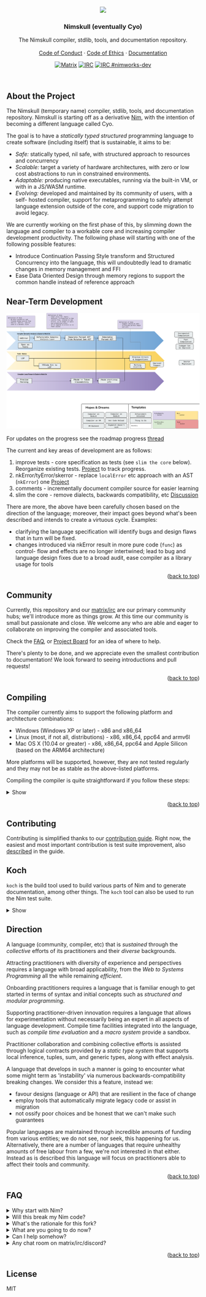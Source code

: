 <div id="top"></div>

<br />

<div align="center">
  <a href="https://github.com/nim-works/nimskull">
    <img src="https://raw.githubusercontent.com/nim-lang/assets/master/Art/logo-crown.png" height="80px"/>
  </a>

  <h3 align="center">Nimskull (eventually Cyo)</h3>
  <p align="center">
    The Nimskull compiler, stdlib, tools, and documentation repository.
    <br />
    <br />
    <a href="https://github.com/nim-works/nimskull/blob/devel/CODE_OF_CONDUCT.md">Code of Conduct</a>
    ·
    <a href="https://github.com/nim-works/nimskull/blob/devel/ETHOS.md">Code of Ethics</a>
    ·
    <a href="https://nim-works.github.io/nimskull/index.html">Documentation</a>
  </p>

[![Matrix](https://img.shields.io/badge/matrix-nim--works-success?style=flat&logo=matrix)][nim-works-matrix]
[![IRC](https://img.shields.io/badge/chat-%23nimworks%20on%20libera.chat-brightgreen?style=flat)](https://web.libera.chat/#nimworks)
[![IRC #nimworks-dev](https://img.shields.io/badge/chat-%23nimworks--dev%20on%20libera.chat-brightgreen?style=flat)](https://web.libera.chat/#nimworks-dev)

</div>

<br />


## About the Project

The Nimskull (temporary name) compiler, stdlib, tools, and documentation
repository. Nimskull is starting off as a derivative [Nim][nim-site], with the
intention of becoming a different language called Cyo.

The goal is to have a *statically typed* *structured* programming language to
create software (including itself) that is sustainable, it aims to be:

- *Safe:* statically typed, nil safe, with structured approach to resources and
  concurrency
- *Scalable:* target a variety of hardware architectures, with zero or low cost
  abstractions to run in constrained environments.
- *Adaptable:* producing native executables, running via the built-in VM, or
  with in a JS/WASM runtime.
- *Evolving:* developed and maintained by its community of users, with a self-
  hosted compiler, support for metaprogramming to safely attempt language
  extension outside of the core, and support code migration to avoid legacy.

We are currently working on the first phase of this, by slimming down the
language and compiler to a workable core and increasing compiler development
productivity. The following phase will starting with one of the following
possible features:
- Introduce Continuation Passing Style transform and Structured Concurrency
  into the language, this will undoubtedly lead to dramatic changes in memory
  management and FFI
- Ease Data Oriented Design through memory regions to support the common handle
  instead of reference approach

## Near-Term Development

![](./doc/fixup_roadmap.png)

For updates on the progress see the roadmap progress [thread](https://github.com/nim-works/nimskull/discussions/142?sort=new)

The current and key areas of development are as follows:

1. improve tests - core specification as tests (see `slim the core` below).
   Reorganize existing tests. [Project](https://github.com/nim-works/nimskull/projects/2)
   to track progress.
2. nkError/tyError/skerror - replace `localError` etc approach with an AST
   (`nkError`) one [Project](https://github.com/nim-works/nimskull/projects/1)
3. comments - incrementally document compiler source for easier learning
4. slim the core - remove dialects, backwards compatibility, etc [Discussion](https://github.com/nim-works/nimskull/discussions/289)

There are more, the above have been carefully chosen based on the direction of
the language; moreover, their impact goes beyond what's been described and
intends to create a virtuous cycle. Examples:

* clarifying the language specification will identify bugs and design flaws that
  in turn will be fixed.
* changes introduced via nkError result in more pure code (`func`) as control-
  flow and effects are no longer intertwined; lead to bug and language
  design fixes due to a broad audit, ease compiler as a library usage for tools

<p align="right">(<a href="#top">back to top</a>)</p>

## Community

Currently, this repository and our [matrix/irc][nim-works-matrix] are our primary community hubs; we'll introduce more as things grow. At this time our community is small but
passionate and close. We welcome any who are able and eager to collaborate on improving the compiler and associated tools.

Check the [FAQ](#FAQ), or [Project Board](https://github.com/nim-works/nimskull/projects) for an idea of where to help.

There's plenty to be done, and we appreciate even the smallest contribution to
documentation! We look forward to seeing introductions and pull requests!

<p align="right">(<a href="#top">back to top</a>)</p>

## Compiling

The compiler currently aims to support the following platform and
architecture combinations:

  * Windows (Windows XP or later) - x86 and x86_64
  * Linux (most, if not all, distributions) - x86, x86_64, ppc64 and armv6l
  * Mac OS X (10.04 or greater) - x86, x86_64, ppc64 and Apple Silicon (based on the ARM64 architecture)

More platforms will be supported, however, they are not tested regularly and they
may not be as stable as the above-listed platforms.

Compiling the compiler is quite straightforward if you follow these steps:

<details>
  <summary>Show</summary>
  <br />

First, the C source of an older version of the compiler is needed to
bootstrap the latest version because the compiler itself is written in the
programming language. Those C sources are available within the
[``nim-lang/csources_v1``][csources-v1-repo] repository.

Next, to build from source you will need:

  * A C compiler such as ``gcc`` 3.x/later or an alternative such as ``clang``,
    ``Visual C++`` or ``Intel C++``. It is recommended to use ``gcc`` 3.x or
    later.
  * Either ``git`` or ``wget`` to download the needed source repositories.
  * The ``build-essential`` package when using ``gcc`` on Ubuntu (and likely
    other distros as well).
  * On Windows MinGW 4.3.0 (GCC 8.10) is the minimum recommended compiler.
  * Nim hosts a known working MinGW distribution:
    * [MinGW32.7z](https://nim-lang.org/download/mingw32.7z)
    * [MinGW64.7z](https://nim-lang.org/download/mingw64.7z)

**Windows Note: Cygwin and similar POSIX runtime environments are not supported.**

Then, if you are on a \*nix system or Windows, the following steps should compile
Nim from source using ``gcc``, ``git``, and the ``koch`` build tool.

**Note: The following commands are for the development version of the compiler.**

```bash
git clone https://github.com/nim-works/nimskull.git
cd nimskull
./koch.py boot -d:release
./koch.py tools -d:release
```

Finally, once you have finished the build steps (on Windows, Mac, or Linux) you
should add the ``bin`` directory to your PATH.

</details>

<p align="right">(<a href="#top">back to top</a>)</p>

## Contributing

Contributing is simplified thanks to our [contribution guide](https://nim-works.github.io/nimskull/contributing.html).
Right now, the easiest and most important contribution is test suite improvement, also
[described](https://nim-works.github.io/nimskull/contributing.html#writing-or-improving-tests) in the guide.

## Koch

``koch`` is the build tool used to build various parts of Nim and to generate
documentation, among other things. The ``koch`` tool can also
be used to run the Nim test suite.

<details>
<summary>Show</summary>

You may execute the tests using ``./koch.py tests``. The tests take a while to
run, but you can run a subset of tests by specifying a category (for example
``./koch.py tests cat lang``).

For more information on the ``koch`` build tool please see the documentation
within the [doc/koch.rst](doc/koch.rst) file.

<p align="right">(<a href="#top">back to top</a>)</p>

</details>

## Direction

A language (community, compiler, etc) that is *sustained* through the
*collective* efforts of its practitioners and their *diverse* backgrounds.

Attracting practitioners with diversity of experience and perspectives
requires a language with broad applicability, from the *Web to Systems*
*Programming* all the while remaining *efficient*.

Onboarding practitioners requires a language that is familiar enough to get
started in terms of syntax and initial concepts such as *structured and*
*modular programming*.

Supporting practitioner-driven innovation requires a language that allows for
experimentation without necessarily being an expert in all aspects of language
development. Compile time facilities integrated into the language, such as
*compile time evaluation* and a *macro system* provide a sandbox.

Practitioner collaboration and combining collective efforts is assisted through
logical contracts provided by a *static type system* that supports local
inference, tuples, sum, and generic types, along with effect analysis.

A language that develops in such a manner is going to encounter what some might
term as 'instability' via numerous backwards-compatibility breaking changes.
We consider this a feature, instead we:
* favour designs (language or API) that are resilient in the face of change
* employ tools that automatically migrate legacy code or assist in migration
* not ossify poor choices and be honest that we can't make such guarantees

Popular languages are maintained through incredible amounts of funding from
various entities; we do not see, nor seek, this happening for us.
Alternatively, there are a number of languages that require unhealthy amounts
of free labour from a few, we're not interested in that either. Instead as is
described this language will focus on practitioners able to affect their tools
and community.

<p align="right">(<a href="#top">back to top</a>)</p>


## FAQ
<details>
<summary class"blue">Why start with Nim?</summary>
</br>
It's convenient. Creating a compiler from scratch is labour intensive and the
existing contributors are already familiar with the current code base. We chose
to evolve it.
</details>

<details>
<summary class="blue">Will this break my Nim code?</summary>
</br>
This project aims to become a different programming language, so do not expect source code compatibility. If you want Nim then use it.
</details>

<details>
<summary class="blue">What's the rationale for this fork?</summary>
</br>
It's more a starting point and eventually the languages will have diverged so
as to no longer being compatible.
</details>

<details>
<summary class="blue">What are you going to do now?</summary>
</br>
For the moment, please see our [projects board](https://github.com/nim-works/nimskull/projects) and [direction](#direction) for more information. We envisage great things; however, all great things come with time, and we have a large foundation that was never properly solidified.
</details>

<details>
<summary class="blue">Can I help somehow?</summary>
</br>
Presently we're very interested in people contributing; a good start is to help the <a href="https://github.com/nim-works/nimskull/projects/2">"language spec as tests" effort which is being led by @haxscramper</a>. If you're willing to dive deeper into the compiler then see the <a href="https://github.com/nim-works/nimskull/projects">"nkError refactor to make the compiler approachable"</a> project.
</details>

<details>
<summary class="blue">Any chat room on matrix/irc/discord?</summary>
</br>
Yes! Feel free to join us on our [nim-works channel!][nim-works-matrix] Please have a read of our [Code of Conduct](https://github.com/nim-works/nimskull/blob/devel/CODE_OF_CONDUCT.md)
</details>
<p align="right">(<a href="#top">back to top</a>)</p>

## License
MIT

[nim-site]: https://nim-lang.org
[csources-v1-repo]: https://github.com/nim-lang/csources_v1
[nim-works-matrix]: https://matrix.to/#/#nimworks:envs.net?client=element.io
